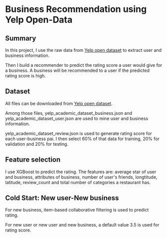 # Business Recommendation using Yelp Open-Data
## Summary
In this project, I use the raw data from [Yelp open dataset](https://www.yelp.com/dataset) to extract user and business information. 

Then I build a recommender to predict the rating score a user would give for a business. A business will be recommended to a user if the predicted rating score is high.
## Dataset
All files can be downloaded from [Yelp open dataset](https://www.yelp.com/dataset).

Among those files, yelp_academic_dataset_business.json and yelp_academic_dataset_user.json are used to mine user and business information.

yelp_academic_dataset_review.json is used to generate rating score for each user-business pai. I then select 60% of that data for training, 20% for validation and 20% for testing.
## Feature selection
I use XGBoost to predict the rating. The features are: average star of user and business, attributes of business,
number of user's friends, longtitude, latitude, review_count and total number of categories a restaurant has.
## Cold Start: New user-New business
For new business, item-based collaborative filtering is used to predict rating.

For new user or new user and new business, a default value 3.5 is used for rating score.
